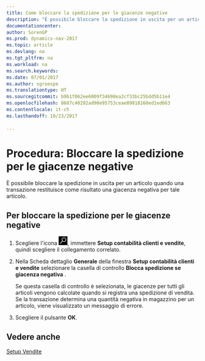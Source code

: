 ```yaml
---
title: Come bloccare la spedizione per le giacenze negative
description: "È possibile bloccare la spedizione in uscita per un articolo quando una transazione restituisce come risultato una giacenza negativa per tale articolo."
documentationcenter: 
author: SorenGP
ms.prod: dynamics-nav-2017
ms.topic: article
ms.devlang: na
ms.tgt_pltfrm: na
ms.workload: na
ms.search.keywords: 
ms.date: 07/01/2017
ms.author: sgroespe
ms.translationtype: HT
ms.sourcegitcommit: b9b1f062ee6009f34698ea2cf33bc25bdd5b11e4
ms.openlocfilehash: 8687c40202ad90e95753ceae09818160ed1ed663
ms.contentlocale: it-ch
ms.lasthandoff: 10/23/2017

---
```

# <a name="how-to-block-shipment-for-negative-inventory"></a>Procedura: Bloccare la spedizione per le giacenze negative
È possibile bloccare la spedizione in uscita per un articolo quando una transazione restituisce come risultato una giacenza negativa per tale articolo.  

## <a name="to-block-shipment-for-negative-inventory"></a>Per bloccare la spedizione per le giacenze negative  

1.  Scegliere l'icona ![Cerca pagina o report](../../media/ui-search/search_small.png "icona Cerca pagina o report"), immettere **Setup contabilità clienti e vendite**, quindi scegliere il collegamento correlato.  
2.  Nella Scheda dettaglio **Generale** della finestra **Setup contabilità clienti e vendite** selezionare la casella di controllo **Blocca spedizione se giacenza negativa** .  

    Se questa casella di controllo è selezionata, le giacenze per tutti gli articoli vengono calcolate quando si registra una spedizione di vendita. Se la transazione determina una quantità negativa in magazzino per un articolo, viene visualizzato un messaggio di errore.  

3.  Scegliere il pulsante **OK**.  

## <a name="see-also"></a>Vedere anche  
[Setup Vendite](../../sales-setup-sales.md)

